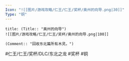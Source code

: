 ```yaml
---
Icon: "![[图片/游戏攻略/仁王/仁王/奖杯/奥州的向导.png|30]]"
Type: "铜"
---
```

```ad-common-bronze-trophy
title: (Title:: "奥州的向导")
![[图片/游戏攻略/仁王/仁王/奖杯/奥州的向导.png|100]]

(Comment:: "回收东北篇所有木灵。")
```

#仁王/仁王/奖杯/DLC/东北之龙 #奖杯 #铜
